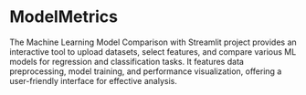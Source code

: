 # ModelMetrics
The Machine Learning Model Comparison with Streamlit project provides an interactive tool to upload datasets, select features, and compare various ML models for regression and classification tasks. It features data preprocessing, model training, and performance visualization, offering a user-friendly interface for effective analysis.
